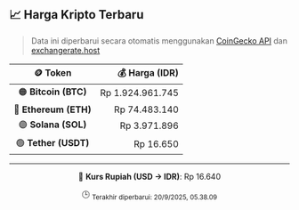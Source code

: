

<!-- HARGA_KRIPTO -->
## 📈 Harga Kripto Terbaru

> Data ini diperbarui secara otomatis menggunakan [CoinGecko API](https://www.coingecko.com/) dan [exchangerate.host](https://exchangerate.host/)

<div align="center">

| 🪙 Token | 💰 Harga (IDR) |
|:------:|---------------:|
| 🟠 **Bitcoin (BTC)**   | Rp 1.924.961.745 |
| 🔵 **Ethereum (ETH)**  | Rp 74.483.140 |
| 🟣 **Solana (SOL)**    | Rp 3.971.896 |
| 🟢 **Tether (USDT)**   | Rp 16.650 |

---

💱 **Kurs Rupiah (USD → IDR)**: Rp 16.640

🕒 <sub>Terakhir diperbarui: 20/9/2025, 05.38.09</sub>

</div>
<!-- /HARGA_KRIPTO -->